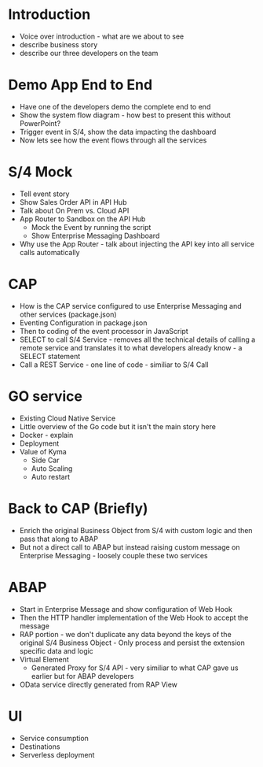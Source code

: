 # Introduction

* Voice over introduction - what are we about to see
* describe business story
* describe our three developers on the team 

# Demo App End to End 

* Have one of the developers demo the complete end to end
* Show the system flow diagram - how best to present this without PowerPoint?
* Trigger event in S/4, show the data impacting the dashboard
* Now lets see how the event flows through all the services 

# S/4 Mock

* Tell event story
* Show Sales Order API in API Hub
* Talk about On Prem vs. Cloud API
* App Router to Sandbox on the API Hub 
  * Mock the Event by running the script
  * Show Enterprise Messaging Dashboard
* Why use the App Router - talk about injecting the API key into all service calls automatically

# CAP 

* How is the CAP service configured to use Enterprise Messaging and other services (package.json)
* Eventing Configuration  in package.json
* Then to coding of the event processor in JavaScript
* SELECT to call S/4 Service - removes all the technical details of calling a remote service and translates it to what developers already know - a SELECT statement
* Call a REST Service - one line of code - similiar to S/4 Call

# GO service

* Existing Cloud Native Service
* Little overview of the Go code but it isn't the main story here
* Docker - explain
* Deployment 
* Value of Kyma
  * Side Car 
  * Auto Scaling 
  * Auto restart

# Back to CAP (Briefly)

* Enrich the original Business Object from S/4 with custom logic and then pass that along to ABAP
* But not a direct call to ABAP but instead raising custom message on Enterprise Messaging - loosely couple these two services

# ABAP

* Start in Enterprise Message and show configuration of Web Hook
* Then the HTTP handler implementation of the Web Hook to accept the message
* RAP portion - we don't duplicate any data beyond the keys of the original S/4 Business Object - Only process and persist the extension specific data and logic
* Virtual Element
  * Generated Proxy for S/4 API - very similiar to what CAP gave us earlier but for ABAP developers
* OData service directly generated from RAP View

# UI

* Service consumption
* Destinations
* Serverless deployment


